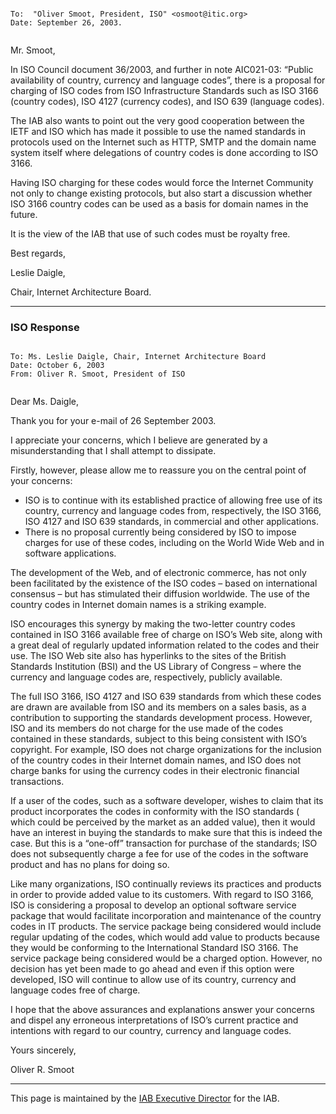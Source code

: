 

```

To:  "Oliver Smoot, President, ISO" <osmoot@itic.org>
Date: September 26, 2003.


```

Mr. Smoot,


In ISO Council document 36/2003, and further in note AIC021-03: “Public availability of country, currency and language codes”, there is a proposal for charging of ISO codes from ISO Infrastructure Standards such as ISO 3166 (country codes), ISO 4127 (currency codes), and ISO 639 (language codes).


The IAB also wants to point out the very good cooperation between the IETF and ISO which has made it possible to use the named standards in protocols used on the Internet such as HTTP, SMTP and the domain name system itself where delegations of country codes is done according to ISO 3166.


Having ISO charging for these codes would force the Internet Community not only to change existing protocols, but also start a discussion whether ISO 3166 country codes can be used as a basis for domain names in the future.


It is the view of the IAB that use of such codes must be royalty free.


Best regards,


Leslie Daigle,  

Chair, Internet Architecture Board.




---


### ISO Response



```

To: Ms. Leslie Daigle, Chair, Internet Architecture Board
Date: October 6, 2003
From: Oliver R. Smoot, President of ISO


```

Dear Ms. Daigle,


Thank you for your e-mail of 26 September 2003.


I appreciate your concerns, which I believe are generated by a misunderstanding that I shall attempt to dissipate.


Firstly, however, please allow me to reassure you on the central point of your concerns:


* ISO is to continue with its established practice of allowing free use of its country, currency and language codes from, respectively, the ISO 3166, ISO 4127 and ISO 639 standards, in commercial and other applications.
* There is no proposal currently being considered by ISO to impose charges for use of these codes, including on the World Wide Web and in software applications.


The development of the Web, and of electronic commerce, has not only been facilitated by the existence of the ISO codes – based on international consensus – but has stimulated their diffusion worldwide. The use of the country codes in Internet domain names is a striking example.


ISO encourages this synergy by making the two-letter country codes contained in ISO 3166 available free of charge on ISO’s Web site, along with a great deal of regularly updated information related to the codes and their use. The ISO Web site also has hyperlinks to the sites of the British Standards Institution (BSI) and the US Library of Congress – where the currency and language codes are, respectively, publicly available.


The full ISO 3166, ISO 4127 and ISO 639 standards from which these codes are drawn are available from ISO and its members on a sales basis, as a contribution to supporting the standards development process. However, ISO and its members do not charge for the use made of the codes contained in these standards, subject to this being consistent with ISO’s copyright. For example, ISO does not charge organizations for the inclusion of the country codes in their Internet domain names, and ISO does not charge banks for using the currency codes in their electronic financial transactions.


If a user of the codes, such as a software developer, wishes to claim that its product incorporates the codes in conformity with the ISO standards ( which could be perceived by the market as an added value), then it would have an interest in buying the standards to make sure that this is indeed the case. But this is a “one-off” transaction for purchase of the standards; ISO does not subsequently charge a fee for use of the codes in the software product and has no plans for doing so.


Like many organizations, ISO continually reviews its practices and products in order to provide added value to its customers. With regard to ISO 3166, ISO is considering a proposal to develop an optional software service package that would facilitate incorporation and maintenance of the country codes in IT products. The service package being considered would include regular updating of the codes, which would add value to products because they would be conforming to the International Standard ISO 3166. The service package being considered would be a charged option. However, no decision has yet been made to go ahead and even if this option were developed, ISO will continue to allow use of its country, currency and language codes free of charge.


I hope that the above assurances and explanations answer your concerns and dispel any erroneous interpretations of ISO’s current practice and intentions with regard to our country, currency and language codes.


Yours sincerely,  

Oliver R. Smoot





---


This page is maintained by the [IAB Executive Director](mailto:execd@iab.org) for the IAB.
